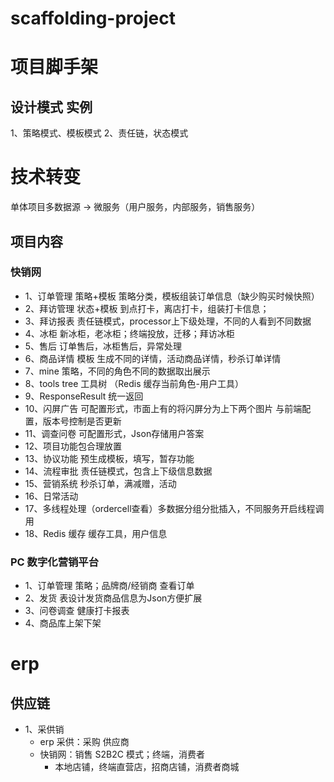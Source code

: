 # scaffolding-project

# 项目脚手架

## 设计模式 实例
1、策略模式、模板模式
2、责任链，状态模式

# 技术转变
单体项目多数据源 -> 微服务（用户服务，内部服务，销售服务）

## 项目内容
### 快销网
- 1、订单管理 策略+模板 策略分类，模板组装订单信息（缺少购买时候快照）
- 2、拜访管理 状态+模板 到点打卡，离店打卡，组装打卡信息；
- 3、拜访报表 责任链模式，processor上下级处理，不同的人看到不同数据
- 4、冰柜 新冰柜，老冰柜；终端投放，迁移；拜访冰柜
- 5、售后 订单售后，冰柜售后，异常处理
- 6、商品详情 模板 生成不同的详情，活动商品详情，秒杀订单详情
- 7、mine 策略，不同的角色不同的数据取出展示
- 8、tools tree 工具树 （Redis 缓存当前角色-用户工具）
- 9、ResponseResult 统一返回
- 10、闪屏广告 可配置形式，市面上有的将闪屏分为上下两个图片 与前端配置，版本号控制是否更新
- 11、调查问卷 可配置形式，Json存储用户答案
- 12、项目功能包合理放置
- 13、协议功能 预生成模板，填写，暂存功能
- 14、流程审批 责任链模式，包含上下级信息数据
- 15、营销系统 秒杀订单，满减赠，活动
- 16、日常活动
- 17、多线程处理（ordercell查看）多数据分组分批插入，不同服务开启线程调用
- 18、Redis 缓存 缓存工具，用户信息

### PC 数字化营销平台
- 1、订单管理 策略；品牌商/经销商 查看订单
- 2、发货 表设计发货商品信息为Json方便扩展
- 3、问卷调查 健康打卡报表
- 4、商品库上架下架

# erp 
## 供应链
- 1、采供销
  - erp 采供：采购 供应商 
  - 快销网：销售 S2B2C 模式；终端，消费者
    - 本地店铺，终端直营店，招商店铺，消费者商城
